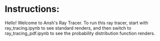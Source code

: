 # Instructions:
Hello! Welcome to Ansh's Ray Tracer. To run this ray tracer, start with ray_tracing.ipynb to see standard renders, and then switch to ray_tracing_pdf.ipynb to see the probability distribution function renders.